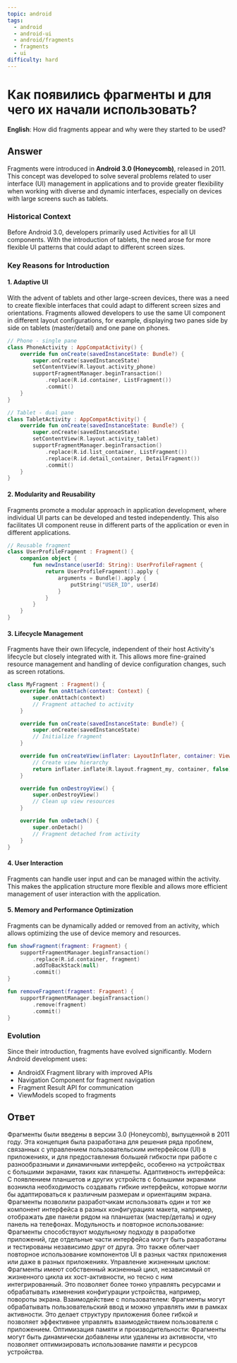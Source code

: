 ```yaml
---
topic: android
tags:
  - android
  - android-ui
  - android/fragments
  - fragments
  - ui
difficulty: hard
---
```


# Как появились фрагменты и для чего их начали использовать?

**English**: How did fragments appear and why were they started to be used?

## Answer

Fragments were introduced in **Android 3.0 (Honeycomb)**, released in 2011. This concept was developed to solve several problems related to user interface (UI) management in applications and to provide greater flexibility when working with diverse and dynamic interfaces, especially on devices with large screens such as tablets.

### Historical Context

Before Android 3.0, developers primarily used Activities for all UI components. With the introduction of tablets, the need arose for more flexible UI patterns that could adapt to different screen sizes.

### Key Reasons for Introduction

#### 1. Adaptive UI

With the advent of tablets and other large-screen devices, there was a need to create flexible interfaces that could adapt to different screen sizes and orientations. Fragments allowed developers to use the same UI component in different layout configurations, for example, displaying two panes side by side on tablets (master/detail) and one pane on phones.

```kotlin
// Phone - single pane
class PhoneActivity : AppCompatActivity() {
    override fun onCreate(savedInstanceState: Bundle?) {
        super.onCreate(savedInstanceState)
        setContentView(R.layout.activity_phone)
        supportFragmentManager.beginTransaction()
            .replace(R.id.container, ListFragment())
            .commit()
    }
}

// Tablet - dual pane
class TabletActivity : AppCompatActivity() {
    override fun onCreate(savedInstanceState: Bundle?) {
        super.onCreate(savedInstanceState)
        setContentView(R.layout.activity_tablet)
        supportFragmentManager.beginTransaction()
            .replace(R.id.list_container, ListFragment())
            .replace(R.id.detail_container, DetailFragment())
            .commit()
    }
}
```

#### 2. Modularity and Reusability

Fragments promote a modular approach in application development, where individual UI parts can be developed and tested independently. This also facilitates UI component reuse in different parts of the application or even in different applications.

```kotlin
// Reusable fragment
class UserProfileFragment : Fragment() {
    companion object {
        fun newInstance(userId: String): UserProfileFragment {
            return UserProfileFragment().apply {
                arguments = Bundle().apply {
                    putString("USER_ID", userId)
                }
            }
        }
    }
}
```

#### 3. Lifecycle Management

Fragments have their own lifecycle, independent of their host Activity's lifecycle but closely integrated with it. This allows more fine-grained resource management and handling of device configuration changes, such as screen rotations.

```kotlin
class MyFragment : Fragment() {
    override fun onAttach(context: Context) {
        super.onAttach(context)
        // Fragment attached to activity
    }

    override fun onCreate(savedInstanceState: Bundle?) {
        super.onCreate(savedInstanceState)
        // Initialize fragment
    }

    override fun onCreateView(inflater: LayoutInflater, container: ViewGroup?, savedInstanceState: Bundle?): View? {
        // Create view hierarchy
        return inflater.inflate(R.layout.fragment_my, container, false)
    }

    override fun onDestroyView() {
        super.onDestroyView()
        // Clean up view resources
    }

    override fun onDetach() {
        super.onDetach()
        // Fragment detached from activity
    }
}
```

#### 4. User Interaction

Fragments can handle user input and can be managed within the activity. This makes the application structure more flexible and allows more efficient management of user interaction with the application.

#### 5. Memory and Performance Optimization

Fragments can be dynamically added or removed from an activity, which allows optimizing the use of device memory and resources.

```kotlin
fun showFragment(fragment: Fragment) {
    supportFragmentManager.beginTransaction()
        .replace(R.id.container, fragment)
        .addToBackStack(null)
        .commit()
}

fun removeFragment(fragment: Fragment) {
    supportFragmentManager.beginTransaction()
        .remove(fragment)
        .commit()
}
```

### Evolution

Since their introduction, fragments have evolved significantly. Modern Android development uses:
- AndroidX Fragment library with improved APIs
- Navigation Component for fragment navigation
- Fragment Result API for communication
- ViewModels scoped to fragments

## Ответ

Фрагменты были введены в версии 3.0 (Honeycomb), выпущенной в 2011 году. Эта концепция была разработана для решения ряда проблем, связанных с управлением пользовательским интерфейсом (UI) в приложениях, и для предоставления большей гибкости при работе с разнообразными и динамичными интерфейс, особенно на устройствах с большими экранами, таких как планшеты. Адаптивность интерфейса: С появлением планшетов и других устройств с большими экранами возникла необходимость создавать гибкие интерфейсы, которые могли бы адаптироваться к различным размерам и ориентациям экрана. Фрагменты позволили разработчикам использовать один и тот же компонент интерфейса в разных конфигурациях макета, например, отображать две панели рядом на планшетах (мастер/деталь) и одну панель на телефонах. Модульность и повторное использование: Фрагменты способствуют модульному подходу в разработке приложений, где отдельные части интерфейса могут быть разработаны и тестированы независимо друг от друга. Это также облегчает повторное использование компонентов UI в разных частях приложения или даже в разных приложениях. Управление жизненным циклом: Фрагменты имеют собственный жизненный цикл, независимый от жизненного цикла их хост-активности, но тесно с ним интегрированный. Это позволяет более тонко управлять ресурсами и обрабатывать изменения конфигурации устройства, например, повороты экрана. Взаимодействие с пользователем: Фрагменты могут обрабатывать пользовательский ввод и можно управлять ими в рамках активности. Это делает структуру приложения более гибкой и позволяет эффективнее управлять взаимодействием пользователя с приложением. Оптимизация памяти и производительности: Фрагменты могут быть динамически добавлены или удалены из активности, что позволяет оптимизировать использование памяти и ресурсов устройства.

